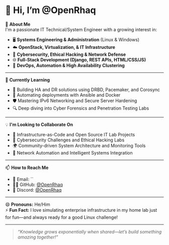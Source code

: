 # 👋 Hi, I’m @OpenRhaq

🚀 **About Me**  
I'm a passionate IT Technical/System Engineer with a growing interest in:

- 🖥️ **Systems Engineering & Administration** (Linux & Windows)
- ☁️ **OpenStack, Virtualization, & IT Infrastructure**
- 🔐 **Cybersecurity, Ethical Hacking & Network Defense**
- 🌐 **Full-Stack Development (Django, REST APIs, HTML/CSS/JS)**
- 🧠 **DevOps, Automation & High Availability Clustering**

---

🌱 **Currently Learning**

- 🔧 Building HA and DR solutions using DRBD, Pacemaker, and Corosync  
- 🧰 Automating deployments with Ansible and Docker  
- 🛡️ Mastering IPv6 Networking and Secure Server Hardening  
- 🔍 Deep diving into Cyber Forensics and Penetration Testing Labs

---

💡 **I'm Looking to Collaborate On**

- 🧪 Infrastructure-as-Code and Open Source IT Lab Projects  
- 🔐 Cybersecurity Challenges and Ethical Hacking Labs  
- 🌍 Community-driven System Architecture and Monitoring Tools  
- 📡 Network Automation and Intelligent Systems Integration

---

📫 **How to Reach Me**

- 📧 Email: ``  
- 🧑‍💻 GitHub: [@OpenRhaq](https://github.com/OpenRhaq)  
- 💬 Discord: [@OpenRhaq](https://discord.com/channels/@OpenRhaq)

---

😄 **Pronouns:** He/Him  
⚡ **Fun Fact:** I love simulating enterprise infrastructure in my home lab just for fun—and always ready for a good Linux challenge!

---

> *“Knowledge grows exponentially when shared—let’s build something amazing together!”*
